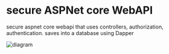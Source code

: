 # secure ASPNet core WebAPI
secure aspnet core webapi that uses controllers,
authorization, authentication.
saves into a database using Dapper


![diagram](https://github.com/user-attachments/assets/22732d9b-57f6-4bea-a39b-a64d54c50b3c)
